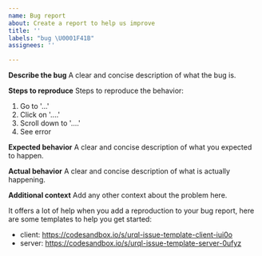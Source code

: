 ```yaml
---
name: Bug report
about: Create a report to help us improve
title: ''
labels: "bug \U0001F41B"
assignees: ''

---
```


**Describe the bug**
A clear and concise description of what the bug is.

**Steps to reproduce**
Steps to reproduce the behavior:
1. Go to '...'
2. Click on '....'
3. Scroll down to '....'
4. See error

**Expected behavior**
A clear and concise description of what you expected to happen.

**Actual behavior**
A clear and concise description of what is actually happening.

**Additional context**
Add any other context about the problem here.

It offers a lot of help when you add a reproduction to your bug report, here are some templates to help you get started:

- client: https://codesandbox.io/s/urql-issue-template-client-iui0o
- server: https://codesandbox.io/s/urql-issue-template-server-0ufyz
